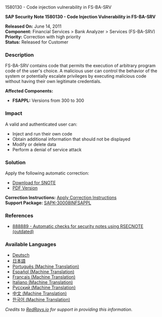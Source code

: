 1580130 - Code injection vulnerability in FS-BA-SRV

**SAP Security Note 1580130 - Code Injection Vulnerability in FS-BA-SRV**

**Released On:** June 14, 2011  
**Component:** Financial Services > Bank Analyzer > Services (FS-BA-SRV)  
**Priority:** Correction with high priority  
**Status:** Released for Customer  

### Description

FS-BA-SRV contains code that permits the execution of arbitrary program code of the user's choice. A malicious user can control the behavior of the system or potentially escalate privileges by executing malicious code without having their own legitimate credentials.

**Affected Components:**
- **FSAPPL:** Versions from 300 to 300

### Impact

A valid and authenticated user can:
- Inject and run their own code
- Obtain additional information that should not be displayed
- Modify or delete data
- Perform a denial of service attack

### Solution

Apply the following automatic correction:

- [Download for SNOTE](https://notesdownloads.sap.com/note/0040000009376262017)
- [PDF Version](https://userapps.support.sap.com/sap/support/sfm/notes/print/0001580130?language=en-US&token=B8AE5F6A5587CDDE1E07980298F025CA)

**Correction Instructions:** [Apply Correction Instructions](https://me.sap.com/corrins/0001580130/1534)  
**Support Package:** [SAPK-30008INFSAPPL](https://me.sap.com/supportpackage/SAPK-30008INFSAPPL)

### References

- [888889 - Automatic checks for security notes using RSECNOTE (outdated)](https://me.sap.com/notes/888889)

### Available Languages

- [Deutsch](https://me.sap.com/notes/0001580130/D)
- [日本語](https://me.sap.com/notes/0001580130/J)
- [Português (Machine Translation)](https://me.sap.com/notes/0001580130/P)
- [Español (Machine Translation)](https://me.sap.com/notes/0001580130/S)
- [Français (Machine Translation)](https://me.sap.com/notes/0001580130/F)
- [Italiano (Machine Translation)](https://me.sap.com/notes/0001580130/I)
- [Русский (Machine Translation)](https://me.sap.com/notes/0001580130/R)
- [中文 (Machine Translation)](https://me.sap.com/notes/0001580130/1)
- [한국어 (Machine Translation)](https://me.sap.com/notes/0001580130/3)

*Credits to [RedRays.io](https://redrays.io) for support in providing this information.*